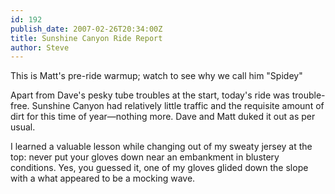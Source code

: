 ```yaml
---
id: 192
publish_date: 2007-02-26T20:34:00Z
title: Sunshine Canyon Ride Report
author: Steve
---
```

  
This is Matt's pre-ride warmup; watch to see why we call him "Spidey"

Apart from Dave's pesky tube troubles at the start, today's ride was trouble-free. Sunshine Canyon had relatively little traffic and the requisite amount of dirt for this time of year—nothing more. Dave and Matt duked it out as per usual.

I learned a valuable lesson while changing out of my sweaty jersey at the top: never put your gloves down near an embankment in blustery conditions. Yes, you guessed it, one of my gloves glided down the slope with a what appeared to be a mocking wave.